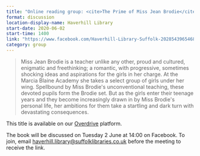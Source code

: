 ```yaml
---
title: "Online reading group: <cite>The Prime of Miss Jean Brodie</cite> by Muriel Spark"
format: discussion
location-display-name: Haverhill Library
start-date: 2020-06-02
start-time: 1400
link: "https://www.facebook.com/Haverhill-Library-Suffolk-202854396546832"
category: group
---
```


> Miss Jean Brodie is a teacher unlike any other, proud and cultured, enigmatic and freethinking; a romantic, with progressive, sometimes shocking ideas and aspirations for the girls in her charge. At the Marcia Blaine Academy she takes a select group of girls under her wing. Spellbound by Miss Brodie's unconventional teaching, these devoted pupils form the Brodie set. But as the girls enter their teenage years and they become increasingly drawn in by Miss Brodie's personal life, her ambitions for them take a startling and dark turn with devastating consequences.

This title is available on our [Overdrive](https://suffolklibraries.overdrive.com/media/2303571?cid=1056885) platform.

The book will be discussed on Tuesday 2 June at 14:00 on Facebook. To join, email haverhill.library@suffolklibraries.co.uk before the meeting to receive the link.
